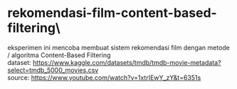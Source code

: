 # rekomendasi-film-content-based-filtering\

eksperimen ini mencoba membuat sistem rekomendasi film dengan metode / algoritma Content-Based Filtering \
dataset: https://www.kaggle.com/datasets/tmdb/tmdb-movie-metadata?select=tmdb_5000_movies.csv   \
source: https://www.youtube.com/watch?v=1xtrIEwY_zY&t=6351s
